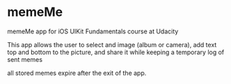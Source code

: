 # memeMe
memeMe app for iOS UIKit Fundamentals course at Udacity

This app allows the user to select and image (album or camera),
add text top and bottom to the picture,
and share it while keeping a temporary log of sent memes

all stored memes expire after the exit of the app.

